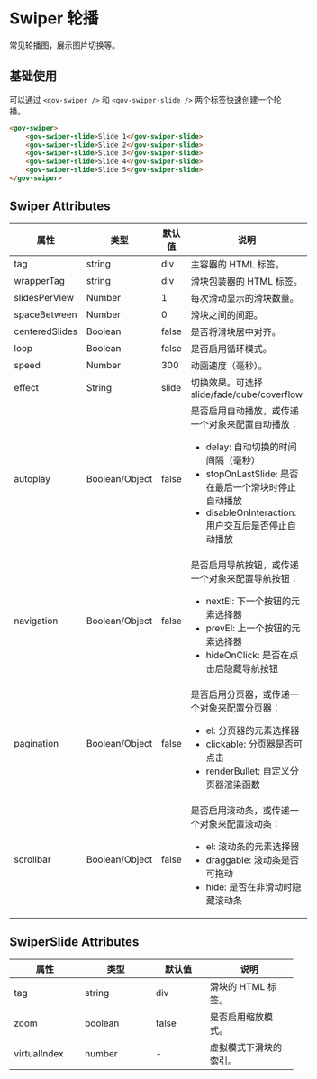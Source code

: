 <script setup>
import swiperBase from "./examples/swiper/swiper-base.vue"
</script>

# Swiper 轮播

常见轮播图，展示图片切换等。

## 基础使用

可以通过 `<gov-swiper />` 和 `<gov-swiper-slide />` 两个标签快速创建一个轮播。

<swiperBase />

```md
<gov-swiper>
	<gov-swiper-slide>Slide 1</gov-swiper-slide>
	<gov-swiper-slide>Slide 2</gov-swiper-slide>
	<gov-swiper-slide>Slide 3</gov-swiper-slide>
	<gov-swiper-slide>Slide 4</gov-swiper-slide>
	<gov-swiper-slide>Slide 5</gov-swiper-slide>
</gov-swiper>
```

## Swiper Attributes
<table style="width:100%; display:table;">
    <thead>
        <tr>
            <th width="110">属性</th>
            <th width="110">类型</th>
            <th width="80">默认值</th>
            <th>说明</th>
        </tr>
    </thead>
    <tbody>
        <tr>
            <td>tag</td>
            <td>string</td>
            <td>div</td>
            <td>主容器的 HTML 标签。</td>
        </tr>
        <tr>
            <td>wrapperTag</td>
            <td>string</td>
            <td>div</td>
            <td>滑块包装器的 HTML 标签。</td>
        </tr>
        <tr>
            <td>slidesPerView</td>
            <td>Number</td>
            <td>1</td>
            <td>每次滑动显示的滑块数量。</td>
        </tr>
        <tr>
            <td>spaceBetween</td>
            <td>Number</td>
            <td>0</td>
            <td>滑块之间的间距。</td>
        </tr>
        <tr>
            <td>centeredSlides</td>
            <td>Boolean</td>
            <td>false</td>
            <td>是否将滑块居中对齐。</td>
        </tr>
        <tr>
            <td>loop</td>
            <td>Boolean</td>
            <td>false</td>
            <td>是否启用循环模式。</td>
        </tr>
        <tr>
            <td>speed</td>
            <td>Number</td>
            <td>300</td>
            <td>动画速度（毫秒）。</td>
        </tr>
        <tr>
            <td>effect</td>
            <td>String</td>
            <td>slide</td>
            <td>切换效果。可选择slide/fade/cube/coverflow</td>
        </tr>
        <tr>
            <td>autoplay</td>
            <td>Boolean/Object</td>
            <td>false</td>
            <td>是否启用自动播放，或传递一个对象来配置自动播放：<ul>
                    <li>delay: 自动切换的时间间隔（毫秒）</li>
                    <li>stopOnLastSlide: 是否在最后一个滑块时停止自动播放</li>
                    <li>disableOnInteraction: 用户交互后是否停止自动播放</li>
                </ul>
            </td>
        </tr>
        <tr>
            <td>navigation</td>
            <td>Boolean/Object</td>
            <td>false</td>
            <td>是否启用导航按钮，或传递一个对象来配置导航按钮：<ul>
                    <li>nextEl: 下一个按钮的元素选择器</li>
                    <li>prevEl: 上一个按钮的元素选择器</li>
                    <li>hideOnClick: 是否在点击后隐藏导航按钮</li>
                </ul>
            </td>
        </tr>
        <tr>
            <td>pagination</td>
            <td>Boolean/Object</td>
            <td>false</td>
            <td>是否启用分页器，或传递一个对象来配置分页器：<ul>
                    <li>el: 分页器的元素选择器</li>
                    <li>clickable: 分页器是否可点击</li>
                    <li>renderBullet: 自定义分页器渲染函数</li>
                </ul>
            </td>
        </tr>
        <tr>
            <td>scrollbar</td>
            <td>Boolean/Object</td>
            <td>false</td>
            <td>是否启用滚动条，或传递一个对象来配置滚动条：<ul>
                    <li>el: 滚动条的元素选择器</li>
                    <li>draggable: 滚动条是否可拖动</li>
                    <li>hide: 是否在非滑动时隐藏滚动条</li>
                </ul>
            </td>
        </tr>
    </tbody>
</table>

## SwiperSlide Attributes

<table style="width:100%; display:table;">
  <thead>
    <tr>
      <th width="110">属性</th>
      <th width="110">类型</th>
      <th width="80">默认值</th>
      <th>说明</th>
    </tr>
  </thead>
  <tbody>
    <tr>
      <td>tag</td>
      <td>string</td>
      <td>div</td>
      <td>滑块的 HTML 标签。</td>
    </tr>
    <tr>
      <td>zoom</td>
      <td>boolean</td>
      <td>false</td>
      <td>是否启用缩放模式。</td>
    </tr>
    <tr>
      <td>virtualIndex</td>
      <td>number</td>
      <td>-</td>
      <td>虚拟模式下滑块的索引。</td>
    </tr>
  </tbody>
</table>
